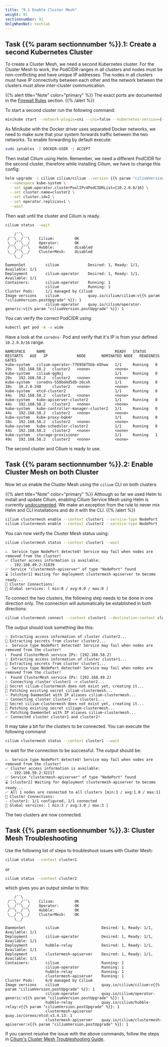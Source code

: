 ```yaml
---
title: "9.1 Enable Cluster Mesh"
weight: 91
sectionnumber: 91
OnlyWhenNot: techlab
---
```



## Task {{% param sectionnumber %}}.1: Create a second Kubernetes Cluster

To create a Cluster Mesh, we need a second Kubernetes cluster. For the Cluster Mesh to work, the PodCIDR ranges in all clusters and nodes must be non-conflicting and have unique IP addresses. The nodes in all clusters must have IP connectivity between each other and the network between the clusters must allow inter-cluster communication.

{{% alert title="Note" color="primary" %}}
The exact ports are documented in the [Firewall Rules](https://docs.cilium.io/en/v1.11/operations/system_requirements/#firewall-requirements) section.
{{% /alert %}}

To start a second cluster run the following command:

```bash
minikube start --network-plugin=cni --cni=false --kubernetes-version={{% param "kubernetesVersion" %}} -p cluster2
```

As Minikube with the Docker driver uses separated Docker networks, we need to make sure that your system forwards traffic between the two networks. To enable forwarding by default execute:

```bash
sudo iptables -I DOCKER-USER -j ACCEPT
```

Then install Cilium using Helm. Remember, we need a different PodCIDR for the second cluster, therefore while installing Cilium, we have to change this config:

```bash
helm upgrade -i cilium cilium/cilium --version {{% param "ciliumVersion.postUpgrade" %}} \
  --namespace kube-system \
  --set ipam.operator.clusterPoolIPv4PodCIDRList={10.2.0.0/16} \
  --set cluster.name=cluster2 \
  --set cluster.id=2 \
  --set operator.replicas=1 \
  --wait
```

Then wait until the cluster and Cilium is ready.

```bash
cilium status --wait
```

```
    /¯¯\
 /¯¯\__/¯¯\    Cilium:         OK
 \__/¯¯\__/    Operator:       OK
 /¯¯\__/¯¯\    Hubble:         disabled
 \__/¯¯\__/    ClusterMesh:    disabled
    \__/

DaemonSet         cilium             Desired: 1, Ready: 1/1, Available: 1/1
Deployment        cilium-operator    Desired: 1, Ready: 1/1, Available: 1/1
Containers:       cilium-operator    Running: 1
                  cilium             Running: 1
Cluster Pods:     1/1 managed by Cilium
Image versions    cilium             quay.io/cilium/cilium:v{{% param "ciliumVersion.postUpgrade" %}}: 1
                  cilium-operator    quay.io/cilium/operator-generic:v{{% param "ciliumVersion.postUpgrade" %}}: 1
```

You can verify the correct PodCIDR using:

```bash
kubectl get pod -A -o wide
```

Have a look at the `coredns-` Pod and verify that it's IP is from your defined `10.2.0.0/16` range.

```
NAMESPACE     NAME                               READY   STATUS    RESTARTS   AGE   IP             NODE       NOMINATED NODE   READINESS GATES
kube-system   cilium-operator-776958f5bb-m5hww   1/1     Running   0          29s   192.168.58.2   cluster2   <none>           <none>
kube-system   cilium-qg9xj                       1/1     Running   0          29s   192.168.58.2   cluster2   <none>           <none>
kube-system   coredns-558bd4d5db-z6cxh           1/1     Running   0          38s   10.2.0.240     cluster2   <none>           <none>
kube-system   etcd-cluster2                      1/1     Running   0          44s   192.168.58.2   cluster2   <none>           <none>
kube-system   kube-apiserver-cluster2            1/1     Running   0          44s   192.168.58.2   cluster2   <none>           <none>
kube-system   kube-controller-manager-cluster2   1/1     Running   0          44s   192.168.58.2   cluster2   <none>           <none>
kube-system   kube-proxy-bqk4r                   1/1     Running   0          38s   192.168.58.2   cluster2   <none>           <none>
kube-system   kube-scheduler-cluster2            1/1     Running   0          44s   192.168.58.2   cluster2   <none>           <none>
kube-system   storage-provisioner                1/1     Running   1          49s   192.168.58.2   cluster2   <none>           <none>
```

The second cluster and Cilium is ready to use.


## Task {{% param sectionnumber %}}.2: Enable Cluster Mesh on both Cluster

Now let us enable the Cluster Mesh using the `cilium` CLI on both clusters:


{{% alert title="Note" color="primary" %}}
Although so far we used Helm to install and update Cilium, enabling Cilium Service Mesh using Helm is currently [undocumented](https://github.com/cilium/cilium/issues/19057). We make an exception from the rule to never mix Helm and CLI installations and do it with the CLI.
{{% /alert %}}

```bash
cilium clustermesh enable --context cluster1 --service-type NodePort
cilium clustermesh enable --context cluster2 --service-type NodePort
```

You can now verify the Cluster Mesh status using:

```bash
cilium clustermesh status --context cluster1 --wait
```

```
⚠️  Service type NodePort detected! Service may fail when nodes are removed from the cluster!
✅ Cluster access information is available:
  - 192.168.49.2:31839
✅ Service "clustermesh-apiserver" of type "NodePort" found
⌛ [cluster1] Waiting for deployment clustermesh-apiserver to become ready...
🔌 Cluster Connections:
🔀 Global services: [ min:0 / avg:0.0 / max:0 ]
```

To connect the two clusters, the following step needs to be done in one direction only. The connection will automatically be established in both directions:

```bash
cilium clustermesh connect --context cluster1 --destination-context cluster2
```

The output should look something like this:

```
✨ Extracting access information of cluster cluster2...
🔑 Extracting secrets from cluster cluster2...
⚠️  Service type NodePort detected! Service may fail when nodes are removed from the cluster!
ℹ️  Found ClusterMesh service IPs: [192.168.58.2]
✨ Extracting access information of cluster cluster1...
🔑 Extracting secrets from cluster cluster1...
⚠️  Service type NodePort detected! Service may fail when nodes are removed from the cluster!
ℹ️  Found ClusterMesh service IPs: [192.168.49.2]
✨ Connecting cluster cluster1 -> cluster2...
🔑 Secret cilium-clustermesh does not exist yet, creating it...
🔑 Patching existing secret cilium-clustermesh...
✨ Patching DaemonSet with IP aliases cilium-clustermesh...
✨ Connecting cluster cluster2 -> cluster1...
🔑 Secret cilium-clustermesh does not exist yet, creating it...
🔑 Patching existing secret ciliugm-clustermesh...
✨ Patching DaemonSet with IP aliases cilium-clustermesh...
✅ Connected cluster cluster1 and cluster2!
```

It may take a bit for the clusters to be connected. You can execute the following command

```bash
cilium clustermesh status --context cluster1 --wait
```
to wait for the connection to be successful. The output should be:

```
⚠️  Service type NodePort detected! Service may fail when nodes are removed from the cluster!
✅ Cluster access information is available:
  - 192.168.58.2:32117
✅ Service "clustermesh-apiserver" of type "NodePort" found
⌛ [cluster2] Waiting for deployment clustermesh-apiserver to become ready...
✅ All 1 nodes are connected to all clusters [min:1 / avg:1.0 / max:1]
🔌 Cluster Connections:
- cluster1: 1/1 configured, 1/1 connected
🔀 Global services: [ min:3 / avg:3.0 / max:3 ]
```

The two clusters are now connected.


## Task {{% param sectionnumber %}}.3: Cluster Mesh Troubleshooting

Use the following list of steps to troubleshoot issues with Cluster Mesh:

```bash
cilium status --context cluster1
```

or

```bash
cilium status --context cluster2
```

which gives you an output similar to this:

```
    /¯¯\
 /¯¯\__/¯¯\    Cilium:         OK
 \__/¯¯\__/    Operator:       OK
 /¯¯\__/¯¯\    Hubble:         OK
 \__/¯¯\__/    ClusterMesh:    OK
    \__/

DaemonSet         cilium                   Desired: 1, Ready: 1/1, Available: 1/1
Deployment        cilium-operator          Desired: 1, Ready: 1/1, Available: 1/1
Deployment        hubble-relay             Desired: 1, Ready: 1/1, Available: 1/1
Deployment        clustermesh-apiserver    Desired: 1, Ready: 1/1, Available: 1/1
Containers:       cilium                   Running: 1
                  cilium-operator          Running: 1
                  hubble-relay             Running: 1
                  clustermesh-apiserver    Running: 1
Cluster Pods:     6/6 managed by Cilium
Image versions    cilium                   quay.io/cilium/cilium:v{{% param "ciliumVersion.postUpgrade" %}}: 1
                  cilium-operator          quay.io/cilium/operator-generic:v{{% param "ciliumVersion.postUpgrade" %}}: 1
                  hubble-relay             quay.io/cilium/hubble-relay:v{{% param "ciliumVersion.postUpgrade" %}}: 1
                  clustermesh-apiserver    quay.io/coreos/etcd:v3.4.13: 1
                  clustermesh-apiserver    quay.io/cilium/clustermesh-apiserver:v{{% param "ciliumVersion.postUpgrade" %}}: 1

```


If you cannot resolve the issue with the above commands, follow the steps in [Cilium's Cluster Mesh Troubleshooting Guide](https://docs.cilium.io/en/v1.11/operations/troubleshooting/#troubleshooting-clustermesh).
